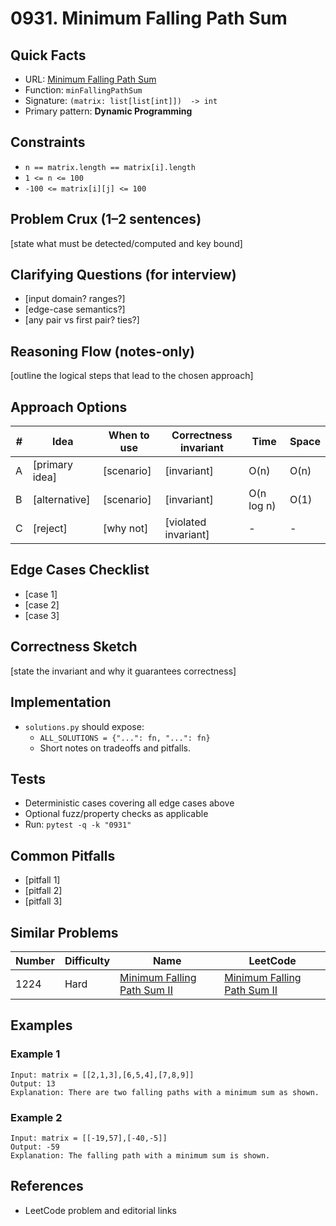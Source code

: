 # 0931. Minimum Falling Path Sum

## Quick Facts

- URL: [Minimum Falling Path Sum](https://leetcode.com/problems/minimum-falling-path-sum/)
- Function: `minFallingPathSum`
- Signature: `(matrix: list[list[int]])  -> int`
- Primary pattern: **Dynamic Programming**

## Constraints

- `n == matrix.length == matrix[i].length`
- `1 <= n <= 100`
- `-100 <= matrix[i][j] <= 100`

## Problem Crux (1–2 sentences)

[state what must be detected/computed and key bound]

## Clarifying Questions (for interview)

- [input domain? ranges?]
- [edge-case semantics?]
- [any pair vs first pair? ties?]

## Reasoning Flow (notes-only)

[outline the logical steps that lead to the chosen approach]

## Approach Options

| # | Idea | When to use | Correctness invariant | Time | Space |
|---|------|-------------|-----------------------|------|-------|
| A | [primary idea] | [scenario] | [invariant] | O(n) | O(n) |
| B | [alternative] | [scenario] | [invariant] | O(n log n) | O(1) |
| C | [reject] | [why not] | [violated invariant] | - | - |

## Edge Cases Checklist

- [case 1]
- [case 2]
- [case 3]

## Correctness Sketch

[state the invariant and why it guarantees correctness]

## Implementation

- `solutions.py` should expose:
  - `ALL_SOLUTIONS = {"...": fn, "...": fn}`
  - Short notes on tradeoffs and pitfalls.

## Tests

- Deterministic cases covering all edge cases above
- Optional fuzz/property checks as applicable
- Run: `pytest -q -k "0931"`

## Common Pitfalls

- [pitfall 1]
- [pitfall 2]
- [pitfall 3]

## Similar Problems

| Number | Difficulty | Name | LeetCode |
|---|---|---|---|
| 1224 | Hard | [Minimum Falling Path Sum II](../1224-minimum-falling-path-sum-ii/readme.md) | [Minimum Falling Path Sum II](https://leetcode.com/problems/minimum-falling-path-sum-ii/) |

## Examples

### Example 1

```text
Input: matrix = [[2,1,3],[6,5,4],[7,8,9]]
Output: 13
Explanation: There are two falling paths with a minimum sum as shown.
```

### Example 2

```text
Input: matrix = [[-19,57],[-40,-5]]
Output: -59
Explanation: The falling path with a minimum sum is shown.
```

## References

- LeetCode problem and editorial links
